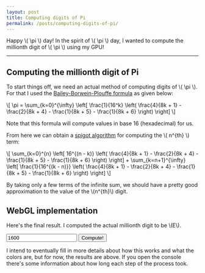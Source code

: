 ```yaml
---
layout: post
title: Computing digits of Pi
permalink: /posts/computing-digits-of-pi/
---
```


Happy \\( \pi \\) day! In the spirit of \\( \pi \\) day, I wanted to compute the
millionth digit of \\( \pi \\) using my GPU! 

---

<script src="{{ '/static/pi_digits/src/script.js' | relative_url }}" type="text/javascript"></script>
<script src="{{ '/static/pi_digits/post.js' | relative_url }}" type="text/javascript"></script>
<script>
const root = "{{ '/static/pi_digits/src' | relative_url }}";
</script>

## Computing the millionth digit of Pi

To start things off, we need an actual method of computing digits of \\( \pi
\\). For that I used the
[Bailey-Borwein-Plouffe formula](https://en.wikipedia.org/wiki/Bailey–Borwein–Plouffe_formula)
as given below:

\\[
\pi = \sum\_{k=0}^{\infty} \left[
    \frac{1}{16^k} \left(
        \frac{4}{8k + 1} - \frac{2}{8k + 4} - \frac{1}{8k + 5} - \frac{1}{8k + 6}
    \right)
\right]
\\]

Note that this formula will compute values in base 16 (hexadecimal) for us.

From here we can obtain a
[spigot algorithm](https://en.wikipedia.org/wiki/Spigot_algorithm)
for computing the \\( n^{th} \\) term:

\\[
\sum\_{k=0}^{n} \left[
    16^{(n - k)} \left(
        \frac{4}{8k + 1} - \frac{2}{8k + 4} - \frac{1}{8k + 5} - \frac{1}{8k + 6}
    \right)
\right] + 
\sum\_{k=n+1}^{\infty} \left[
    \frac{1}{16^{(k - n)}} \left(
        \frac{4}{8k + 1} - \frac{2}{8k + 4} - \frac{1}{8k + 5} - \frac{1}{8k + 6}
    \right)
\right] 
\\]

By taking only a few terms of the infinite sum, we should have a pretty good
approximation to the value of the \\(n^{th}\\) digit.

## WebGL implementation

Here's the final result. I computed the actual millionth digit to be \\(E\\).

<input id="pi_input" value="1600"/>
<button onclick="get_pi_digit()">Compute!</button>
<script>
document.addEventListener('DOMContentLoaded', get_pi_digit);
</script>
<div id="container"></div>

I intend to eventually fill in more details about how this works and what the
colors are, but for now, the results are above. If you open the console there's
some information about how long each step of the process took.
